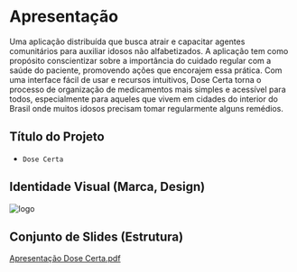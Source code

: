 # Apresentação

Uma aplicação distribuída que busca atrair e capacitar agentes comunitários para auxiliar idosos não alfabetizados. A aplicação tem como propósito conscientizar sobre a importância do cuidado regular com a saúde do paciente, promovendo ações que encorajem essa prática. Com uma interface fácil de usar e recursos intuitivos, Dose Certa torna o processo de organização de medicamentos mais simples e acessível para todos, especialmente para aqueles que vivem em cidades do interior do Brasil onde muitos idosos precisam tomar regularmente alguns remédios.

## Título do Projeto

- `Dose Certa`

## Identidade Visual (Marca, Design)

![logo](https://github.com/ICEI-PUC-Minas-PMV-ADS/Dose-Certa/assets/83494301/5c32d35a-4e55-45b2-bffe-e29d518b0794)

## Conjunto de Slides (Estrutura)

[Apresentação Dose Certa.pdf](https://github.com/user-attachments/files/15948735/Apresentacao.Dose.Certa.pdf)
 

